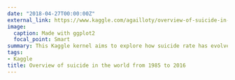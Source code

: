 ```yaml
---
date: "2018-04-27T00:00:00Z"
external_link: https://www.kaggle.com/agailloty/overview-of-suicide-in-the-world/report
image:
  caption: Made with ggplot2
  focal_point: Smart
summary: This Kaggle kernel aims to explore how suicide rate has evolved in the world since 1985.
tags: 
- Kaggle
title: Overview of suicide in the world from 1985 to 2016
---
```

